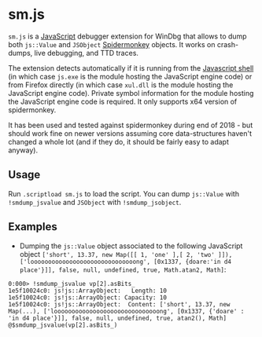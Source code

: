 # sm.js

`sm.js` is a [JavaScript](https://docs.microsoft.com/en-us/windows-hardware/drivers/debugger/javascript-debugger-scripting) debugger extension for WinDbg that allows to dump both `js::Value` and `JSObject` [Spidermonkey](https://github.com/mozilla/gecko-dev/tree/master/js) objects. It works on crash-dumps, live debugging, and TTD traces.

The extension detects automatically if it is running from the [Javascript shell](https://github.com/mozilla/gecko-dev/tree/master/js/src/shell) (in which case `js.exe` is the module hosting the JavaScript engine code) or from Firefox directly (in which case `xul.dll` is the module hosting the JavaScript engine code). Private symbol information for the module hosting the JavaScript engine code is required. It only supports x64 version of spidermonkey.

It has been used and tested against spidermonkey during end of 2018 - but should work fine on newer versions assuming core data-structures haven't changed a whole lot (and if they do, it should be fairly easy to adapt anyway).

## Usage

Run `.scriptload sm.js` to load the script. You can dump `js::Value` with `!smdump_jsvalue` and `JSObject` with `!smdump_jsobject`.

## Examples

* Dumping the `js::Value` object associated to the following JavaScript object `['short', 13.37, new Map([[ 1, 'one' ],[ 2, 'two' ]]), ['loooooooooooooooooooooooooooooong', [0x1337, {doare:'in d4 place'}]], false, null, undefined, true, Math.atan2, Math]`:

```text
0:000> !smdump_jsvalue vp[2].asBits_
1e5f10024c0: js!js::ArrayObject:   Length: 10
1e5f10024c0: js!js::ArrayObject: Capacity: 10
1e5f10024c0: js!js::ArrayObject:  Content: ['short', 13.37, new Map(...), ['loooooooooooooooooooooooooooooong', [0x1337, {'doare' : 'in d4 place'}]], false, null, undefined, true, atan2(), Math]
@$smdump_jsvalue(vp[2].asBits_)
```

